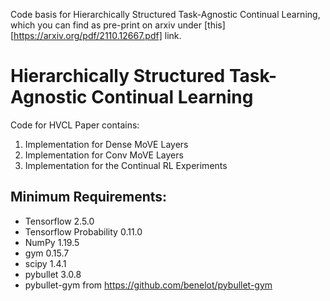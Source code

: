 Code basis for Hierarchically Structured Task-Agnostic Continual Learning, which you can find as pre-print on arxiv under [this][https://arxiv.org/pdf/2110.12667.pdf] link.
# Hierarchically Structured Task-Agnostic Continual Learning
Code for HVCL Paper contains:

1. Implementation for Dense MoVE Layers
2. Implementation for Conv MoVE Layers
3. Implementation for the Continual RL Experiments

## Minimum Requirements: 

- Tensorflow 2.5.0
- Tensorflow Probability 0.11.0
- NumPy 1.19.5
- gym 0.15.7
- scipy 1.4.1
- pybullet 3.0.8
- pybullet-gym from https://github.com/benelot/pybullet-gym
